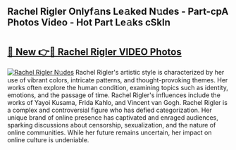 ## Rachel Rigler Onlyf𝚊ns Le𝚊ked N𝚞des - Part-cpA Photos Video - Hot Part Le𝚊ks cSkln

# <h2><a href="http://ab85646.deff.icu/?id=Rachel+Rigler">🔗 New 👉🔴 Rachel Rigler VIDEO Photos</a></h2>

[![Rachel Rigler N𝚞des](https://i.imgur.com/rIISA9y.gif)](http://ab85646.deff.icu/?id=Rachel+Rigler)
Rachel Rigler's artistic style is characterized by her use of vibrant colors, intricate patterns, and thought-provoking themes. Her works often explore the human condition, examining topics such as identity, emotions, and the passage of time. Rachel Rigler's influences include the works of Yayoi Kusama, Frida Kahlo, and Vincent van Gogh. Rachel Rigler is a complex and controversial figure who has defied categorization. Her unique brand of online presence has captivated and enraged audiences, sparking discussions about censorship, sexualization, and the nature of online communities. While her future remains uncertain, her impact on online culture is undeniable.
